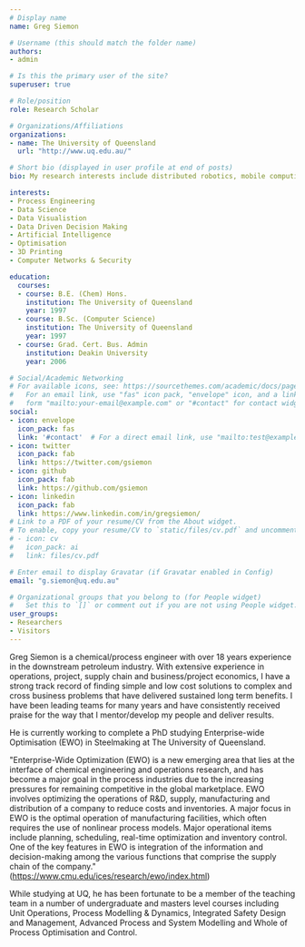 ```yaml
---
# Display name
name: Greg Siemon

# Username (this should match the folder name)
authors:
- admin

# Is this the primary user of the site?
superuser: true

# Role/position
role: Research Scholar

# Organizations/Affiliations
organizations:
- name: The University of Queensland
  url: "http://www.uq.edu.au/"

# Short bio (displayed in user profile at end of posts)
bio: My research interests include distributed robotics, mobile computing and programmable matter.

interests:
- Process Engineering
- Data Science
- Data Visualistion
- Data Driven Decision Making
- Artificial Intelligence
- Optimisation
- 3D Printing
- Computer Networks & Security

education:
  courses:
  - course: B.E. (Chem) Hons.
    institution: The University of Queensland
    year: 1997
  - course: B.Sc. (Computer Science)
    institution: The University of Queensland
    year: 1997
  - course: Grad. Cert. Bus. Admin
    institution: Deakin University
    year: 2006

# Social/Academic Networking
# For available icons, see: https://sourcethemes.com/academic/docs/page-builder/#icons
#   For an email link, use "fas" icon pack, "envelope" icon, and a link in the
#   form "mailto:your-email@example.com" or "#contact" for contact widget.
social:
- icon: envelope
  icon_pack: fas
  link: '#contact'  # For a direct email link, use "mailto:test@example.org".
- icon: twitter
  icon_pack: fab
  link: https://twitter.com/gsiemon
- icon: github
  icon_pack: fab
  link: https://github.com/gsiemon
- icon: linkedin
  icon_pack: fab
  link: https://www.linkedin.com/in/gregsiemon/
# Link to a PDF of your resume/CV from the About widget.
# To enable, copy your resume/CV to `static/files/cv.pdf` and uncomment the lines below.
# - icon: cv
#   icon_pack: ai
#   link: files/cv.pdf

# Enter email to display Gravatar (if Gravatar enabled in Config)
email: "g.siemon@uq.edu.au"

# Organizational groups that you belong to (for People widget)
#   Set this to `[]` or comment out if you are not using People widget.
user_groups:
- Researchers
- Visitors
---
```


Greg Siemon is a chemical/process engineer with over 18 years experience in the downstream petroleum industry. With extensive experience in operations, project, supply chain and business/project economics, I have a strong track record of finding simple and low cost solutions to complex and cross business problems that have delivered sustained long term benefits. I have been leading teams for many years and have consistently received praise for the way that I mentor/develop my people and deliver results.

He is currently working to complete a PhD studying Enterprise-wide Optimisation (EWO) in Steelmaking at The University of Queensland. 

"Enterprise-Wide Optimization (EWO) is a new emerging area that lies at the interface of chemical engineering and operations research, and has become a major goal in the process industries due to the increasing pressures for remaining competitive in the global marketplace. EWO involves optimizing the operations of R&D, supply, manufacturing and distribution of a company to reduce costs and inventories. A major focus in EWO is the optimal operation of manufacturing facilities, which often requires the use of nonlinear process models. Major operational items include planning, scheduling, real-time optimization and inventory control. One of the key features in EWO is integration of the information and decision-making among the various functions that comprise the supply chain of the company." 
(https://www.cmu.edu/ices/research/ewo/index.html)

While studying at UQ, he has been fortunate to be a member of the teaching team in a number of undergraduate and masters level courses including Unit Operations, Process Modelling & Dynamics, Integrated Safety Design and Management, Advanced Process and System Modelling and Whole of Process Optimisation and Control.
